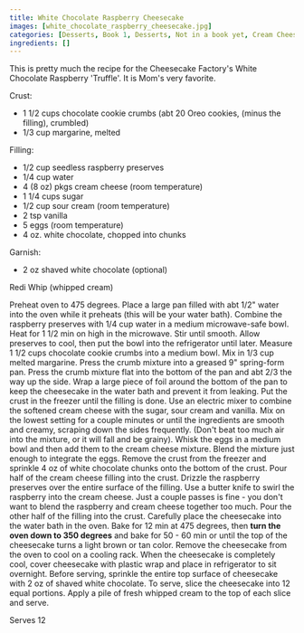 ```yaml
---
title: White Chocolate Raspberry Cheesecake
images: [white_chocolate_raspberry_cheesecake.jpg]
categories: [Desserts, Book 1, Desserts, Not in a book yet, Cream Cheese]
ingredients: []
---
```



This is pretty much the recipe for the Cheesecake Factory's White
Chocolate Raspberry 'Truffle'. It is Mom's very favorite.

Crust:

-   1 1/2 cups chocolate cookie crumbs (abt 20 Oreo cookies, (minus the
    filling), crumbled)
-   1/3 cup margarine, melted

Filling:

-   1/2 cup seedless raspberry preserves
-   1/4 cup water
-   4 (8 oz) pkgs cream cheese (room temperature)
-   1 1/4 cups sugar
-   1/2 cup sour cream (room temperature)
-   2 tsp vanilla
-   5 eggs (room temperature)
-   4 oz. white chocolate, chopped into chunks

Garnish:

-   2 oz shaved white chocolate (optional)

Redi Whip (whipped cream)

Preheat oven to 475 degrees. Place a large pan filled with abt 1/2"
water into the oven while it preheats (this will be your water bath).
Combine the raspberry preserves with 1/4 cup water in a medium
microwave-safe bowl. Heat for 1 1/2 min on high in the microwave. Stir
until smooth. Allow preserves to cool, then put the bowl into the
refrigerator until later. Measure 1 1/2 cups chocolate cookie crumbs
into a medium bowl. Mix in 1/3 cup melted margarine. Press the crumb
mixture into a greased 9" spring-form pan. Press the crumb mixture flat
into the bottom of the pan and abt 2/3 the way up the side. Wrap a large
piece of foil around the bottom of the pan to keep the cheesecake in the
water bath and prevent it from leaking. Put the crust in the freezer
until the filling is done. Use an electric mixer to combine the softened
cream cheese with the sugar, sour cream and vanilla. Mix on the lowest
setting for a couple minutes or until the ingredients are smooth and
creamy, scraping down the sides frequently. (Don't beat too much air
into the mixture, or it will fall and be grainy). Whisk the eggs in a
medium bowl and then add them to the cream cheese mixture. Blend the
mixture just enough to integrate the eggs. Remove the crust from the
freezer and sprinkle 4 oz of white chocolate chunks onto the bottom of
the crust. Pour half of the cream cheese filling into the crust. Drizzle
the raspberry preserves over the entire surface of the filling. Use a
butter knife to swirl the raspberry into the cream cheese. Just a couple
passes is fine - you don't want to blend the raspberry and cream cheese
together too much. Pour the other half of the filling into the crust.
Carefully place the cheesecake into the water bath in the oven. Bake for
12 min at 475 degrees, then **turn the oven down to 350 degrees** and
bake for 50 - 60 min or until the top of the cheesecake turns a light
brown or tan color. Remove the cheesecake from the oven to cool on a
cooling rack. When the cheesecake is completely cool, cover cheesecake
with plastic wrap and place in refrigerator to sit overnight. Before
serving, sprinkle the entire top surface of cheesecake with 2 oz of
shaved white chocolate. To serve, slice the cheesecake into 12 equal
portions. Apply a pile of fresh whipped cream to the top of each slice
and serve.

Serves 12

 

  